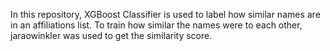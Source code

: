In this repository, XGBoost Classifier is used to label how similar names are in an affiliations list. To train how similar the names were to each other, jaraowinkler was used to get the similarity score.
